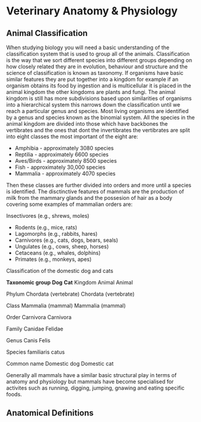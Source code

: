 # Veterinary Anatomy & Physiology 

## Animal Classification

When studying biology you will need a basic understanding of the classification system that is used to group all of the animals.
Classification is the way that we sort different species into different groups depending on how closely related they are in evolution, behaviour and structure and the science of classification is known as taxonomy.
If organisms have basic similar features they are put together into a kingdom for example if an organism obtains its food by ingestion and is multicellular it is placed in the animal kingdom the other kingdoms are plants and fungi.
The animal kingdom is still has more subdivisions based upon similarities of organisms into a hierarchical system this narrows down the classification until we reach a particular genus and species.
Most living organisms are identified by a genus and species known as the binomial system.
All the species in the animal kingdom are divided into those which have backbones the vertibrates and the ones that dont the invertibrates the vertibrates are split into eight classes the most important of the eight are:

- Amphibia - approximately 3080 species
- Reptilia - approximately 6600 species
- Aves/Birds - approximately 8500 species
- Fish - approximately 30,000 species
- Mammalia - approximately 4070 species

Then these classes are further divided into orders and more until a species is identified.
The disctinctive features of mammals are the production of milk from the mammary glands and the possesion of hair as a body covering some examples of mammalian orders are:

Insectivores (e.g., shrews, moles)
- Rodents (e.g., mice, rats)
- Lagomorphs (e.g., rabbits, hares)
- Carnivores (e.g., cats, dogs, bears, seals)
- Ungulates (e.g., cows, sheep, horses)
- Cetaceans (e.g., whales, dolphins)
- Primates (e.g., monkeys, apes)
  
Classification of the domestic dog and cats

**Taxonomic group**               **Dog**               **Cat** 
Kingdom                           Animal                Animal

Phylum                            Chordata (vertebrate) Chordata (vertebrate)

Class                             Mammalia (mammal)     Mammalia (mammal)

Order                             Carnivora             Carnivora

Family                            Canidae               Felidae

Genus                             Canis                 Felis

Species                           familiaris            catus

Common name                       Domestic dog          Domestic cat

Generally all mammals have a similar basic structural play in terms of anatomy and physiology but mammals have become specialised for activites such as running, digging, jumping, gnawing and eating specific foods.

## Anatomical Definitions

